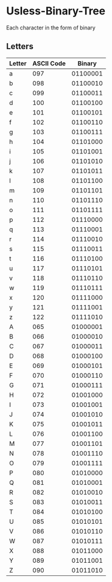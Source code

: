 # Usless-Binary-Tree
Each character in the form of binary

## Letters

Letter |	ASCII Code |	Binary	
-------|-------------|-------
a      | 097	       | 01100001	
b	     | 098	       | 01100010	
c	     | 099	       | 01100011	
d	     | 100	       | 01100100	
e	     | 101	       | 01100101	
f	     | 102	       | 01100110	
g	     | 103	       | 01100111	
h	     | 104	       | 01101000	
i	     | 105	       | 01101001	
j	     | 106	       | 01101010	
k	     | 107	       | 01101011	
l	     | 108	       | 01101100	
m	     | 109	       | 01101101	
n	     | 110	       | 01101110	
o	     | 111	       | 01101111	
p	     | 112	       | 01110000	
q	     | 113	       | 01110001	
r	     | 114	       | 01110010	
s	     | 115	       | 01110011	
t	     | 116	       | 01110100	
u	     | 117	       | 01110101	
v	     | 118	       | 01110110	
w	     | 119	       | 01110111	
x	     | 120	       | 01111000	
y	     | 121	       | 01111001	
z	     | 122	       | 01111010	
A	     | 065	       | 01000001
B	     | 066	       | 01000010
C	     | 067	       | 01000011
D	     | 068	       | 01000100
E	     | 069	       | 01000101
F	     | 070	       | 01000110
G	     | 071	       | 01000111
H	     | 072	       | 01001000
I	     | 073	       | 01001001
J	     | 074	       | 01001010
K	     | 075	       | 01001011
L	     | 076	       | 01001100
M	     | 077	       | 01001101
N	     | 078	       | 01001110
O	     | 079	       | 01001111
P	     | 080	       | 01010000
Q	     | 081	       | 01010001
R	     | 082	       | 01010010
S	     | 083	       | 01010011
T	     | 084	       | 01010100
U	     | 085	       | 01010101
V	     | 086	       | 01010110
W	     | 087	       | 01010111
X	     | 088	       | 01011000
Y	     | 089	       | 01011001
Z	     | 090	       | 01011010
